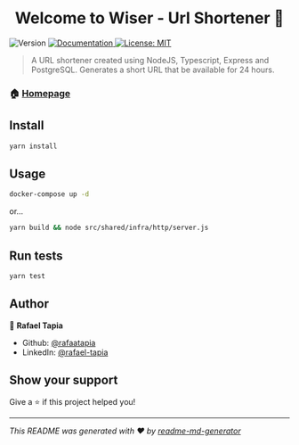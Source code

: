<h1 align="center">Welcome to Wiser - Url Shortener 👋</h1>
<p>
  <img alt="Version" src="https://img.shields.io/badge/version-1.0.0-blue.svg?cacheSeconds=2592000" />
  <a href="https://shortdoc.tapia.com.br" target="_blank">
    <img alt="Documentation" src="https://img.shields.io/badge/documentation-yes-brightgreen.svg" />
  </a>
  <a href="#" target="_blank">
    <img alt="License: MIT" src="https://img.shields.io/badge/License-MIT-yellow.svg" />
  </a>
</p>

> A URL shortener created using NodeJS, Typescript, Express and PostgreSQL. Generates a short URL that be available for 24 hours.

### 🏠 [Homepage](https://short.tapia.com.br)

## Install

```sh
yarn install
```

## Usage

```sh
docker-compose up -d
```

or...

```sh
yarn build && node src/shared/infra/http/server.js
```

## Run tests

```sh
yarn test
```

## Author

👤 **Rafael Tapia**

* Github: [@rafaatapia](https://github.com/rafaatapia)
* LinkedIn: [@rafael-tapia](https:\/\/www.linkedin.com\/in\/rafael-tapia\/)

## Show your support

Give a ⭐️ if this project helped you!

***
_This README was generated with ❤️ by [readme-md-generator](https://github.com/kefranabg/readme-md-generator)_
